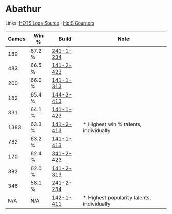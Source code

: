 # Abathur

Links: [HOTS Logs Source](https://www.hotslogs.com/Sitewide/HeroDetails?Hero=Abathur) | [HotS Counters](http://hotscounters.com/#/hero/Abathur)

Games  | Win %  | Build     | Note
-----  | -----  | -----     | ----
189    | 67.2 % | [241-1-234](http://www.heroesfire.com/hots/talent-calculator/abathur#lM5Y) | 
483    | 66.5 % | [141-2-423](http://www.heroesfire.com/hots/talent-calculator/abathur#hYF7) | 
200    | 66.0 % | [141-1-313](http://www.heroesfire.com/hots/talent-calculator/abathur#hXzn) | 
182    | 65.4 % | [144-2-413](http://www.heroesfire.com/hots/talent-calculator/abathur#hfZj) | 
331    | 64.1 % | [141-1-423](http://www.heroesfire.com/hots/talent-calculator/abathur#hX_V) | 
1383   | 63.3 % | [141-2-413](http://www.heroesfire.com/hots/talent-calculator/abathur#hYEz) | * Highest win % talents, individually
782    | 63.2 % | [141-1-413](http://www.heroesfire.com/hots/talent-calculator/abathur#hX_L) | 
170    | 62.4 % | [341-2-423](http://www.heroesfire.com/hots/talent-calculator/abathur#pAX7) | 
382    | 62.0 % | [141-2-313](http://www.heroesfire.com/hots/talent-calculator/abathur#hYDP) | 
346    | 58.1 % | [241-2-234](http://www.heroesfire.com/hots/talent-calculator/abathur#lMLA) | 
N/A    | N/A    | [142-1-411](http://www.heroesfire.com/hots/talent-calculator/abathur#haRZ) | * Highest popularity talents, individually
